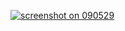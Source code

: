 <a href="http://omploader.org/vMXF0Nw"><img src="http://omploader.org/vMXF0OA/ootput-screenshot-thumb.png" alt="screenshot on 090529" /></a>
